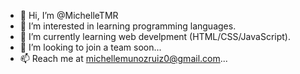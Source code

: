 - 👋 Hi, I’m @MichelleTMR
- 👀 I’m interested in learning programming languages.
- 🌱 I’m currently learning web develpment (HTML/CSS/JavaScript).
- 💞️ I’m looking to join a team soon...
- 📫 Reach me at michellemunozruiz0@gmail.com...

